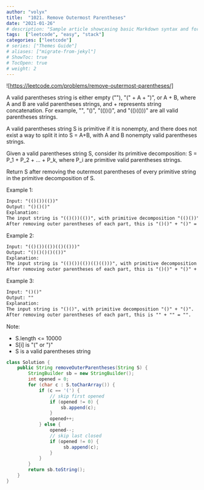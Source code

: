 ```yaml
---
author: "volyx"
title:  "1021. Remove Outermost Parentheses"
date: "2021-01-26"
# description: "Sample article showcasing basic Markdown syntax and formatting for HTML elements."
tags:  ["leetcode", "easy", "stack"]
categories: ["leetcode"]
# series: ["Themes Guide"]
# aliases: ["migrate-from-jekyl"]
# ShowToc: true
# TocOpen: true
# weight: 2
---
```


![https://leetcode.com/problems/remove-outermost-parentheses/]

A valid parentheses string is either empty (""), "(" + A + ")", or A + B, where A and B are valid parentheses strings, and + represents string concatenation.  For example, "", "()", "(())()", and "(()(()))" are all valid parentheses strings.

A valid parentheses string S is primitive if it is nonempty, and there does not exist a way to split it into S = A+B, with A and B nonempty valid parentheses strings.

Given a valid parentheses string S, consider its primitive decomposition: S = P_1 + P_2 + ... + P_k, where P_i are primitive valid parentheses strings.

Return S after removing the outermost parentheses of every primitive string in the primitive decomposition of S.

Example 1:

```txt
Input: "(()())(())"
Output: "()()()"
Explanation: 
The input string is "(()())(())", with primitive decomposition "(()())" + "(())".
After removing outer parentheses of each part, this is "()()" + "()" = "()()()".
```

Example 2:

```txt
Input: "(()())(())(()(()))"
Output: "()()()()(())"
Explanation: 
The input string is "(()())(())(()(()))", with primitive decomposition "(()())" + "(())" + "(()(()))".
After removing outer parentheses of each part, this is "()()" + "()" + "()(())" = "()()()()(())".
```

Example 3:

```txt
Input: "()()"
Output: ""
Explanation: 
The input string is "()()", with primitive decomposition "()" + "()".
After removing outer parentheses of each part, this is "" + "" = "".
```

Note:

- S.length <= 10000
- S[i] is "(" or ")"
- S is a valid parentheses string

```java
class Solution {
    public String removeOuterParentheses(String S) {
        StringBuilder sb = new StringBuilder();
        int opened = 0;
        for (char c : S.toCharArray()) {
            if (c == '(') {
                // skip first opened
                if (opened != 0) {
                    sb.append(c);
                }
                opened++;
            } else {
                opened--;
                // skip last closed
                if (opened != 0) {
                     sb.append(c);
                }
            }
        }
        return sb.toString();
    }
}
